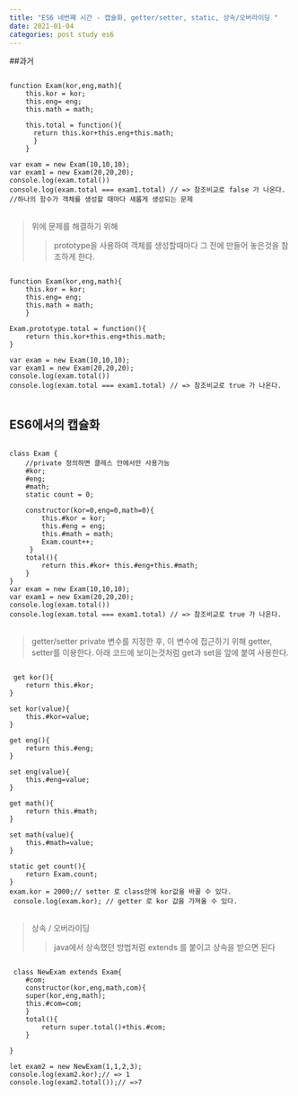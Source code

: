 ```yaml
---
title: "ES6 네번쨰 시간 - 캡슐화, getter/setter, static, 상속/오버라이딩 "
date: 2021-01-04
categories: post study es6
---
```


##과거

<pre>
<code>
function Exam(kor,eng,math){
    this.kor = kor;
    this.eng= eng;
    this.math = math;

    this.total = function(){
      return this.kor+this.eng+this.math;
      }
    }

var exam = new Exam(10,10,10);
var exam1 = new Exam(20,20,20);
console.log(exam.total())
console.log(exam.total === exam1.total) // => 참조비교로 false 가 나온다.
//하나의 함수가 객체를 생성할 때마다 새롭게 생성되는 문제
</code>
</pre>

>위에 문제를 해결하기 위해 
>    >prototype을 사용하여 객체를 생성할때마다 그 전에 만들어 놓은것을 참조하게 한다.
 
<pre>
<code>
function Exam(kor,eng,math){
    this.kor = kor;
    this.eng= eng;
    this.math = math;
    }
    
Exam.prototype.total = function(){
    return this.kor+this.eng+this.math;
}

var exam = new Exam(10,10,10);
var exam1 = new Exam(20,20,20);
console.log(exam.total())
console.log(exam.total === exam1.total) // => 참조비교로 true 가 나온다.
</code>
</pre>

## ES6에서의 캡슐화 

<pre>
<code>
class Exam {
    //private 정의하면 클레스 안에서만 사용가능
    #kor;
    #eng;
    #math;
    static count = 0;
    
    constructor(kor=0,eng=0,math=0){
        this.#kor = kor;
        this.#eng = eng;
        this.#math = math;
        Exam.count++;
     }
    total(){
        return this.#kor+ this.#eng+this.#math;
    }
}
var exam = new Exam(10,10,10);
var exam1 = new Exam(20,20,20);
console.log(exam.total())
console.log(exam.total === exam1.total) // => 참조비교로 true 가 나온다.
</code>
</pre>

>getter/setter
private 변수를 지정한 후, 이 변수에 접근하기 위해 getter, setter를 이용한다.
아래 코드에 보이는것처럼 get과 set을 앞에 붙여 사용한다.

<pre>
<code>
 get kor(){
	return this.#kor;
}

set kor(value){
	this.#kor=value;
}

get eng(){
	return this.#eng;
}

set eng(value){
	this.#eng=value;
}

get math(){
	return this.#math;
}

set math(value){
	this.#math=value;
}

static get count(){
	return Exam.count;
}
exam.kor = 2000;// setter 로 class안에 kor값을 바꿀 수 있다.
 console.log(exam.kor); // getter 로 kor 값을 가져올 수 있다.
</code>
</pre>

>상속 / 오버라이딩
>	>java에서 상속했던 방법처럼 extends 를 붙이고 상속을 받으면 된다

<pre>
<code>
 class NewExam extends Exam{
    #com;
    constructor(kor,eng,math,com){
	super(kor,eng,math);
	this.#com=com;
    }
    total(){
    	return super.total()+this.#com;
    }
    
}

let exam2 = new NewExam(1,1,2,3);
console.log(exam2.kor);// => 1
console.log(exam2.total());// =>7
</code>
</pre>

